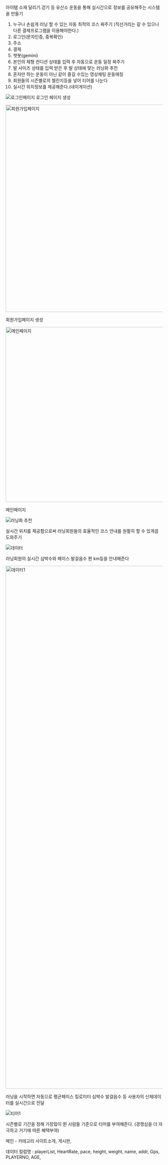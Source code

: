 아이템 소재
달리기.걷기 등 유산소 운동을 통해 실시간으로 정보를 공유해주는 시스템을 만들기
1. 누구나 손쉽게 러닝 할 수 있는 자동 최적의 코스 짜주기 (직선거리는 갈 수 있으나 다른 결제프로그램을 이용해야한다.)
2. 로그인(문자인증, 중복확인)
3. 주소
5. 결제
6. 챗봇(gemini)
7. 본인의 체형 컨디션 상태를 입력 후 자동으로 운동 일정 짜주기
8. 발 사이즈 상태를 입력 받은 후 발 상태에 맞는 러닝화 추천
9. 혼자만 하는 운동이 아닌 같이 즐길 수있는 영상채팅 운동매칭
10. 회원들의 시즌별로의 첼린지등을 넣어 티어를 나눈다
11. 실시간 위치정보를 제공해준다.(네이게이션)


![로그인페이지](https://github.com/user-attachments/assets/0323c450-a209-49b4-92fb-989c40a8325a)
로그인 페이지 생성 </span>

<img width="902" height="663" alt="회원가입페이지" src="https://github.com/user-attachments/assets/14b5438d-d36d-4ff8-af29-0ee4503f06ba" />

회원가입페이지 생성

<img width="1144" height="560" alt="메인페이지" src="https://github.com/user-attachments/assets/81bab70d-e133-4e3f-8498-52ddde58cb21" />

메인페이지

![러닝화 추천](https://github.com/user-attachments/assets/c03c673f-d209-40f3-8ece-f9abca33f958)


실시간 위치를 제공함으로써 러닝회원들의 효율적인 코스 안내를 원활히 할 수 있게끔 도와주기

![데이터](https://github.com/user-attachments/assets/00654741-ea0c-42e4-99c6-82bc88b164af)


러닝회원의 실시간 심박수와 페이스 발걸음수 뛴 km등을 안내해준다


<img width="773" height="1673" alt="데이터1" src="https://github.com/user-attachments/assets/e7a2e537-0dee-48ff-8d61-99162a478f50" />


러닝을 시작하면 자동으로 평균페이스 킬로미터 심박수 발걸음수 등 사용자의 신체데이터를 실시간으로 전달


![티어1](https://github.com/user-attachments/assets/f19646f7-976b-491b-bf99-fbc6fe2e4356)


시즌별로 기간을 정해 가장많이 뛴 사람들 기준으로 티어를 부여해준다. (경쟁심을 더 자극하고 거기에 따른 혜택부여)


메인 - 카테고리 사이트소개, 게시판, 

데이터 컬럼명 : playerList, HeartRate, pace, height, weight, name, addr, Gps, PLAYERNO, AGE, 
